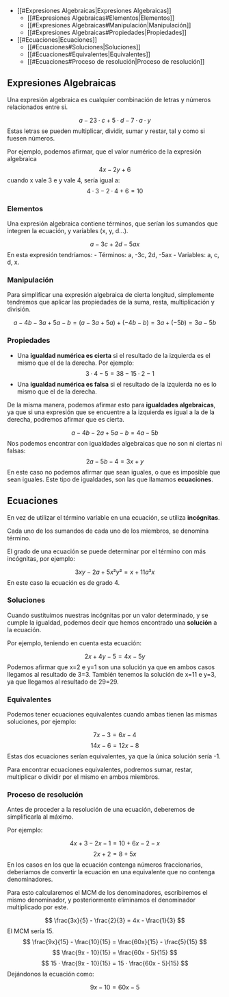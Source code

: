 
- [[#Expresiones Algebraicas|Expresiones Algebraicas]]
	- [[#Expresiones Algebraicas#Elementos|Elementos]]
	- [[#Expresiones Algebraicas#Manipulación|Manipulación]]
	- [[#Expresiones Algebraicas#Propiedades|Propiedades]]
- [[#Ecuaciones|Ecuaciones]]
	- [[#Ecuaciones#Soluciones|Soluciones]]
	- [[#Ecuaciones#Equivalentes|Equivalentes]]
	- [[#Ecuaciones#Proceso de resolución|Proceso de resolución]]


## Expresiones Algebraicas

Una expresión algebraica es cualquier combinación de letras y números relacionados entre si.

$$
a - 23 · c + 5 · d - 7 · a · y
$$
Estas letras se pueden multiplicar, dividir, sumar y restar, tal y como si fuesen números.

Por ejemplo, podemos afirmar, que el valor numérico de la expresión algebraica $$4x - 2y + 6$$
cuando x vale 3 e y vale 4, sería igual a:
$$
4 · 3 - 2 · 4 + 6 = 10
$$
### Elementos

Una expresión algebraica contiene términos, que serían los sumandos que integren la ecuación, y variables (x, y, d...).

$$
a - 3c + 2d -5ax
$$
En esta expresión tendríamos:
	- Términos: a, -3c, 2d, -5ax
	- Variables: a, c, d, x.

### Manipulación

Para simplificar una expresión algebraica de cierta longitud, simplemente tendremos que aplicar las propiedades de la suma, resta, multiplicación y división.

$$
a - 4b - 3a + 5a -b = (a - 3a + 5a) + (-4b - b) = 3a + (-5b) = 3a - 5 b 
$$

### Propiedades

- Una **igualdad numérica es cierta** si el resultado de la izquierda es el mismo que el de la derecha. Por ejemplo:
	$$
	3 · 4 - 5 = 38 - 15 · 2 - 1
	$$
- Una **igualdad numérica es falsa** si el resultado de la izquierda no es lo mismo que el de la derecha.


De la misma manera, podemos afirmar esto para **igualdades algebraicas**, ya que si una expresión que se encuentre a la izquierda es igual a la de la derecha, podremos afirmar que es cierta.

$$
a - 4b -2a + 5a - b = 4a - 5b
$$
Nos podemos encontrar con igualdades algebraicas que no son ni ciertas ni falsas:
$$
 2a - 5b - 4 = 3x + y
$$
En este caso no podemos afirmar que sean iguales, o que es imposible que sean iguales. Este tipo de igualdades, son las que llamamos **ecuaciones**.

## Ecuaciones

En vez de utilizar el término variable en una ecuación, se utiliza **incógnitas**.

Cada uno de los sumandos de cada uno de los miembros, se denomina término.

El grado de una ecuación se puede determinar por el término con más incógnitas, por ejemplo:

$$
3xy - 2a + 5x²y² = x + 11a²x
$$
En este caso la ecuación es de grado 4.

### Soluciones

Cuando sustituimos nuestras incógnitas por un valor determinado, y se cumple la igualdad, podemos decir que hemos encontrado una **solución** a la ecuación.

Por ejemplo, teniendo en cuenta esta ecuación:

$$
2x + 4y -5 = 4x - 5y
$$
Podemos afirmar que x=2 e y=1 son una solución ya que en ambos casos llegamos al resultado de 3=3. También tenemos la solución de x=11 e y=3, ya que llegamos al resultado de 29=29.

### Equivalentes

Podemos tener ecuaciones equivalentes cuando ambas tienen las mismas soluciones, por ejemplo:

$$
7x - 3 = 6x - 4
$$
$$
14x - 6 = 12x -8
$$
Estas dos ecuaciones serían equivalentes, ya que la única solución sería -1.

Para encontrar ecuaciones equivalentes, podremos sumar, restar, multiplicar o dividir por el mismo en ambos miembros.

### Proceso de resolución

Antes de proceder a la resolución de una ecuación, deberemos de simplificarla al máximo.

Por ejemplo:

$$
4x + 3 - 2x - 1 = 10 + 6x - 2 - x
$$
$$
2x + 2 = 8 + 5x
$$
En los casos en los que la ecuación contenga números fraccionarios, deberíamos de convertir la ecuación en una equivalente que no contenga denominadores.

Para esto calcularemos el MCM de los denominadores, escribiremos el mismo denominador, y posteriormente eliminamos el denominador multiplicado por este.

$$
\frac{3x}{5} - \frac{2}{3} = 4x - \frac{1}{3}
$$
El MCM sería 15.
$$
\frac{9x}{15} - \frac{10}{15} = \frac{60x}{15} - \frac{5}{15}
$$
$$
\frac{9x - 10}{15} = \frac{60x - 5}{15}
$$
$$
15 · \frac{9x - 10}{15} = 15 · \frac{60x - 5}{15}
$$
Dejándonos la ecuación como:

$$
9x - 10 = 60x - 5
$$

